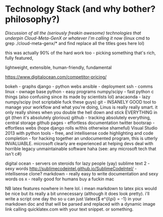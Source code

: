Technology Stack (and why bother? philosophy?)
================

_Discussion of all the (seriously freakin awesome) technologies that underpin Cloud-Meta-GenX or whatever I'm calling it now_ (linux cmd to grep ./cloud-meta-genx/* and find replace all the titles goes here lol)

this was actually 90% of the hard work too - picking something that's rich, fully featured, 

lightweight, extensible, human-friendly, fundamental

https://www.digitalocean.com/competitor-pricing/

bokeh - graphs
django - python webs
ansible - deployment
ssh - comms
linux - ownage base
python - easy programs
numpy/scipy - fast python c things (also confusing since its made by scientists lol)
anacaonda - lazy numpy/scipy (not scriptable fuck these guys)
git - INSANELY GOOD tool to manage your workflow and what you're doing, Linus is really really smart. it only really shines when you double the hell down and stick EVERYTHING in git (then it's absolutely glorious)
github - tracking absolutely everything, central storage
github pages - effortless documentation
twitter bootsrap - effortless webs (hope django rolls w/this otherwise shameful)
Visual Studio 2013 with python tools - free, and intellisense code highlighting and code completion - for hacking together an undocumented program, this is utterly INVALUABLE. microsoft clearly are experienced at helping devs deal with horrible legacy unmaintainable software haha (see: any microsoft tech that isn't c#)


digital ocean - servers on steroids for lazy people (yay)
sublime text 2 - sexy words
http://sublimecodeintel.github.io/SublimeCodeIntel/ - intellisense clone?
markdown - really easy to write documentation and sexy words
os x - really good for humans buy a fuckin mac

NB latex features nowhere in here lol. i mean markdown to latex pics would be nice but its really a bit unnecessary (although it does look pretty). i'll write a script one day tho so u can just \latex{$ e^{i\pi} = -1} in your markdown doc and that will be parsed and replaced with a dynamic image link calling quicklatex.com with your text snippet. or something.
